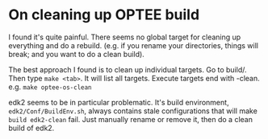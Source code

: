 # On cleaning up OPTEE build

I found it's quite painful. There seems no global target for cleaning up everything and do a rebuild. (e.g. if you rename your directories, things will break; and you want to do a clean build). 

The best approach I found is to clean up individual targets. Go to build/. Then type `make <tab>`. It will list all targets. Execute targets end with -clean. e.g. `make optee-os-clean`

edk2 seems to be in particular problematic. It's build environment, `edk2/Conf/BuildEnv.sh`, always contains stale configurations that will make `build edk2-clean` fail. Just manually rename or remove it, then do a clean build of edk2. 



